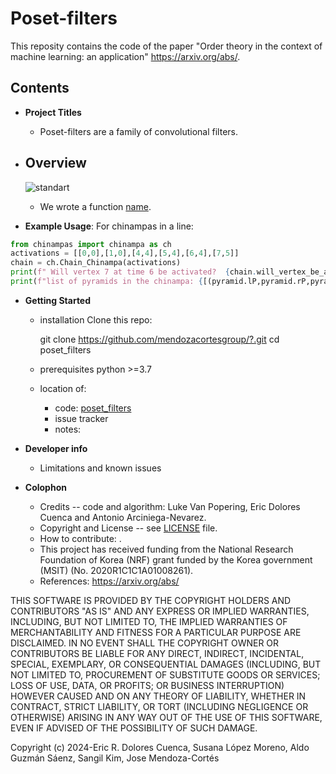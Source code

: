 # Poset-filters
This reposity contains the code of the paper "Order theory in the context of machine learning: an application" https://arxiv.org/abs/.


## Contents


* **Project Titles**
  - Poset-filters are a family of convolutional filters.

* **Overview**
  - 

  ![standart](https://user-images.githubusercontent.com/18435221/112927159-8c8d2100-90e2-11eb-93a0-69e93edf529b.png)


  - We wrote a function  [name](Poset-filters/code.py).
    
 
* **Example Usage**: 
For chinampas in a line:
```python
from chinampas import chinampa as ch
activations = [[0,0],[1,0],[4,4],[5,4],[6,4],[7,5]]
chain = ch.Chain_Chinampa(activations)
print(f" Will vertex 7 at time 6 be activated?  {chain.will_vertex_be_activated(7,6)} ")
print(f"list of pyramids in the chinampa: {[(pyramid.lP,pyramid.rP,pyramid.time) for pyramid in chain.pyramids]}")
```
   

* **Getting Started**
  - installation
    Clone this repo:
 
    git clone https://github.com/mendozacortesgroup/?.git
    cd poset_filters
  - prerequisites
    python >=3.7

  - location of:
    - code: [poset_filters](somelink)
    - issue tracker
    - notes:



* **Developer info**
  - Limitations and known issues
    

* **Colophon**
  - Credits -- code and algorithm: Luke Van Popering, Eric Dolores Cuenca and Antonio Arciniega-Nevarez.
  - Copyright and License -- see [LICENSE](somefile) file.
  - How to contribute: .
  - This project has received funding from the National Research Foundation of Korea (NRF) grant funded by the Korea government (MSIT) (No. 2020R1C1C1A01008261).
  - References:  https://arxiv.org/abs/




THIS SOFTWARE IS PROVIDED BY THE COPYRIGHT HOLDERS AND CONTRIBUTORS "AS IS"
AND ANY EXPRESS OR IMPLIED WARRANTIES, INCLUDING, BUT NOT LIMITED TO, THE
IMPLIED WARRANTIES OF MERCHANTABILITY AND FITNESS FOR A PARTICULAR PURPOSE
ARE DISCLAIMED. IN NO EVENT SHALL THE COPYRIGHT OWNER OR CONTRIBUTORS BE
LIABLE FOR ANY DIRECT, INDIRECT, INCIDENTAL, SPECIAL, EXEMPLARY, OR
CONSEQUENTIAL DAMAGES (INCLUDING, BUT NOT LIMITED TO, PROCUREMENT OF
SUBSTITUTE GOODS OR SERVICES; LOSS OF USE, DATA, OR PROFITS; OR BUSINESS
INTERRUPTION) HOWEVER CAUSED AND ON ANY THEORY OF LIABILITY, WHETHER IN
CONTRACT, STRICT LIABILITY, OR TORT (INCLUDING NEGLIGENCE OR OTHERWISE)
ARISING IN ANY WAY OUT OF THE USE OF THIS SOFTWARE, EVEN IF ADVISED OF THE
POSSIBILITY OF SUCH DAMAGE.

Copyright (c) 2024-Eric R.  Dolores Cuenca, Susana López Moreno, Aldo Guzmán Sáenz, Sangil Kim, Jose Mendoza-Cortés 
